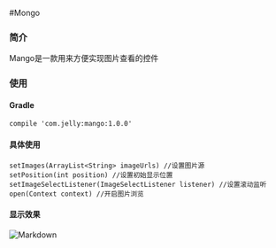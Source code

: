 #Mongo
### 简介
Mango是一款用来方便实现图片查看的控件
### 使用
#### Gradle
	compile 'com.jelly:mango:1.0.0'
#### 具体使用
	setImages(ArrayList<String> imageUrls) //设置图片源
	setPosition(int position) //设置初始显示位置
	setImageSelectListener(ImageSelectListener listener) //设置滚动监听
	open(Context context) //开启图片浏览
#### 显示效果
![Markdown](http://i4.bvimg.com/1949/6aadc4d48b25b8eds.png)

